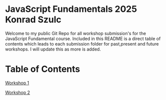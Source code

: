# JavaScript Fundamentals 2025 Konrad Szulc

Welcome to my public Git Repo for all workshop submission's for the JavaScript Fundamental course. Included in this README is a direct table of contents which leads to each submission folder for past,present and future workshops. I will update this as more is added.

# Table of Contents

[Workshop 1](WS1-JavaScript)

[Workshop 2](WS2-JavaScript)